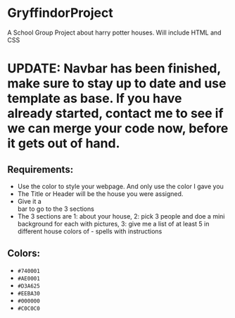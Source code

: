 # GryffindorProject
A School Group Project about harry potter houses. Will include HTML and CSS

# UPDATE: Navbar has been finished, make sure to stay up to date and use template as base. If you have already started, contact me to see if we can merge your code now, before it gets out of hand.

## Requirements:

- Use the color to style your webpage. And only use the color I gave you
- The Title or Header will be the house you were assigned.
- Give it a <nav> bar to go to the 3 sections
- The 3 sections are 1: about your house, 2: pick 3 people and doe a mini background for each with pictures, 3: give me a list of at least 5 in different house colors of - spells with instructions

## Colors:
  
- `#740001`
- `#AE0001`
- `#D3A625`
- `#EEBA30`
- `#000000`
- `#C0C0C0`
